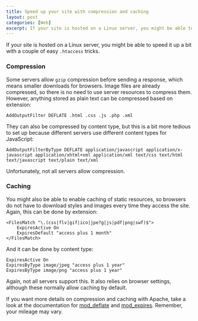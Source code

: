 ```yaml
---
title: Speed up your site with compression and caching
layout: post
categories: [Web]
excerpt: If your site is hosted on a Linux server, you might be able to speed it up a bit with a couple of easy htaccess tricks.
---
```


If your site is hosted on a Linux server, you might be able to speed it up a bit with a couple of easy `.htaccess` tricks.

### Compression ###

Some servers allow `gzip` compression before sending a response, which means smaller downloads for browsers. Image files are already compressed, so there is no need to use server resources to compress them. However, anything stored as plain text can be compressed based on extension:

    AddOutputFilter DEFLATE .html .css .js .php .xml

They can also be compressed by content type, but this is a bit more tedious to set up because different servers use different content types for JavaScript:

    AddOutputFilterByType DEFLATE application/javascript application/x-javascript application/xhtml+xml application/xml text/css text/html text/javascript text/plain text/xml

Unfortunately, not all servers allow compression.

### Caching ###

You might also be able to enable caching of static resources, so browsers do not have to download styles and images every time they access the site. Again, this can be done by extension:

    <FilesMatch "\.(css|flv|gif|ico|jpe?g|js|pdf|png|swf)$">
        ExpiresActive On
        ExpiresDefault "access plus 1 month"
    </FilesMatch>

And it can be done by content type:

    ExpiresActive On
    ExpiresByType image/jpeg "access plus 1 year"
    ExpiresByType image/png "access plus 1 year"

Again, not all servers support this. It also relies on browser settings, although these normally allow caching by default.

If you want more details on compression and caching with Apache, take a look at the documentation for [mod\_deflate](http://httpd.apache.org/docs/2.0/mod/mod_deflate.html) and [mod\_expires](http://httpd.apache.org/docs/2.0/mod/mod_expires.html). Remember, your mileage may vary.
